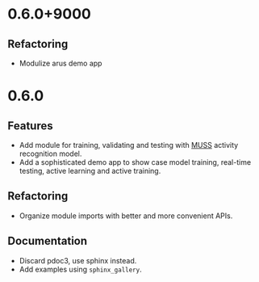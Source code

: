 # 0.6.0+9000

## Refactoring

* Modulize arus demo app

# 0.6.0

## Features

* Add module for training, validating and testing with [MUSS](https://qutang.github.io/MUSS/) activity recognition model.
* Add a sophisticated demo app to show case model training, real-time testing, active learning and active training.

## Refactoring

* Organize module imports with better and more convenient APIs.

## Documentation

* Discard pdoc3, use sphinx instead.
* Add examples using `sphinx_gallery`.
